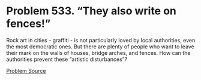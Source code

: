 # Problem 533. “They also write on fences!”

Rock art in cities - graffiti - is not particularly loved by local authorities, even the most democratic ones. But there are plenty of people who want to leave their mark on the walls of houses, bridge arches, and fences. How can the authorities prevent these “artistic disturbances”?

[Problem Source](https://www.trizland.ru/tasks/1407/)